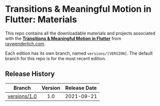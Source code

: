 # Transitions & Meaningful Motion in Flutter: Materials

This repo contains all the downloadable materials and projects associated with the **[Transitions & Meaningful Motion in Flutter](https://www.raywenderlich.com/21868114-material-transitions-in-flutter-with-the-animations-package)** from [raywenderlich.com](https://www.raywenderlich.com).

Each edition has its own branch, named `versions/[VERSION]`. The default branch for this repo is for the most recent edition.

## Release History

| Branch                                                                                  | Version | Release Date |
| --------------------------------------------------------------------------------------- |:-------:|:------------:|
| [versions/1.0](https://github.com/raywenderlich/video-tmmf-materials/tree/versions/1.0) | 1.0     | 2021-09-21   |
